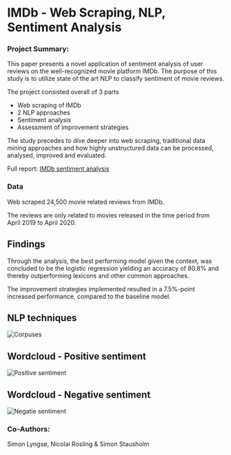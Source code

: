 # IMDb - Web Scraping, NLP, Sentiment Analysis

### Project Summary:
This paper presents a novel application of sentiment analysis of user reviews on the well-recognized movie platform IMDb. 
The purpose of this study is to utilize state of the art NLP to classify sentiment of movie reviews.

The project consisted overall of 3 parts
* Web scraping of IMDb
* 2 NLP approaches
* Sentiment analysis
* Assessment of improvement strategies

The study precedes to dive deeper into web scraping, traditional data mining approaches and how highly unstructured data can be processed, analysed, improved and evaluated. 

Full report: [IMDb sentiment analysis](Applied%20Data%20Science%20280520.pdf)

### Data 
Web scraped 24,500 movie related reviews from IMDb. 

The reviews are only related to movies released in the time period from April 2019 to April 2020.

## Findings

Through the analysis, the best performing model given the context, was concluded to be the logistic regression yielding an accuracy of 80.8%  and thereby outperforming lexicons and other common approaches. 

The improvement strategies implemented resulted in a 7.5%-point increased performance, compared to the baseline model. 

## NLP techniques
![Corpuses](https://user-images.githubusercontent.com/69463973/108486252-2cfb5480-729e-11eb-86dc-c04eb62f7dcc.png)

## Wordcloud - Positive sentiment
![Positive sentiment](https://user-images.githubusercontent.com/69463973/108486047-ea397c80-729d-11eb-8cf6-0a20becba219.png)

## Wordcloud - Negative sentiment
![Negatie sentiment](https://user-images.githubusercontent.com/69463973/108486164-0fc68600-729e-11eb-907d-3d6ab5bddd6b.png)


### Co-Authors:
Simon Lyngsø, Nicolai Rosling & Simon Stausholm



